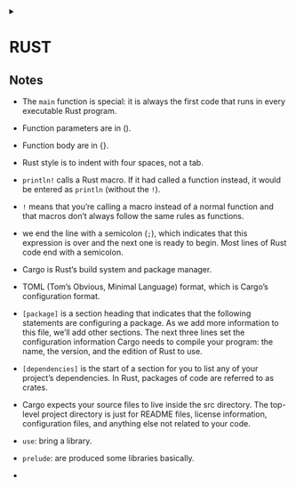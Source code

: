 <link rel="stylesheet" type="text/css" href="/css/header.css">
<link rel="stylesheet" type="text/css" href="/css/bootstrap/5.3.0-alpha1/bootstrap.css">
<div class="sticky-top bg-white pt-1 pb-2" id="header-div-max"></div>
<details id="display-none"><summary></summary>
  <script src="/js/header.js" defer="defer"></script>
  <script src="/js/table/numbering.js" defer="defer"></script>
  <script src="/js/bootstrap/5.3.0-alpha1/bootstrap.bundle.js" defer="defer"></script>
</details>

# RUST

## Notes

- The `main` function is special: it is always the first code that runs in every executable Rust program.
- Function parameters are in ().
- Function body are in {}.

- Rust style is to indent with four spaces, not a tab.

- `println!` calls a Rust macro. If it had called a function instead, it would be entered as `println` (without the `!`).
- `!` means that you’re calling a macro instead of a normal function and that macros don’t always follow the same rules as functions.
- we end the line with a semicolon (`;`), which indicates that this expression is over and the next one is ready to begin. Most lines of Rust code end with a semicolon.

- Cargo is Rust’s build system and package manager.
- TOML (Tom’s Obvious, Minimal Language) format, which is Cargo’s configuration format.
- `[package]` is a section heading that indicates that the following statements are configuring a package. As we add more information to this file, we’ll add other sections.
  The next three lines set the configuration information Cargo needs to compile your program: the name, the version, and the edition of Rust to use.
- `[dependencies]` is the start of a section for you to list any of your project’s dependencies. In Rust, packages of code are referred to as crates.

- Cargo expects your source files to live inside the src directory. The top-level project directory is just for README files, license information, configuration files, and anything else not related to your code.

- `use`: bring a library.
- `prelude`: are produced some libraries basically.
- 